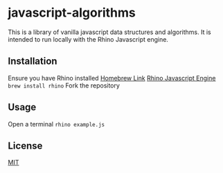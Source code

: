 # javascript-algorithms
This is a library of vanilla javascript data structures and algorithms.
It is intended to run locally with the Rhino Javascript engine.

## Installation
Ensure you have Rhino installed [Homebrew Link](https://github.com/Homebrew/homebrew-core/blob/master/Formula/rhino.rb)
[Rhino Javascript Engine](https://developer.mozilla.org/en-US/docs/Mozilla/Projects/Rhino)
```brew install rhino```
Fork the repository

## Usage
Open a terminal
```rhino example.js```

## License
[MIT](https://choosealicense.com/licenses/mit/)
